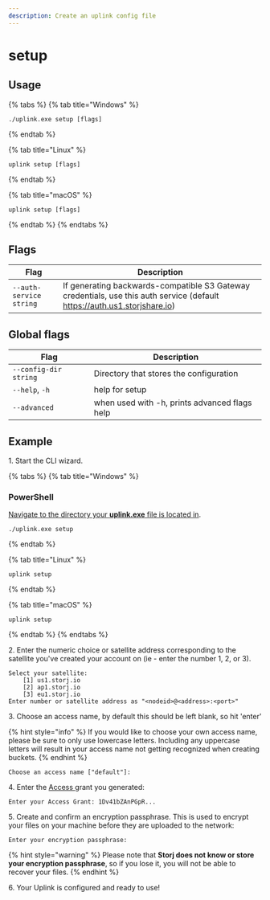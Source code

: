 ```yaml
---
description: Create an uplink config file
---
```


# setup

## Usage

{% tabs %}
{% tab title="Windows" %}
```
./uplink.exe setup [flags]
```
{% endtab %}

{% tab title="Linux" %}
```
uplink setup [flags]
```
{% endtab %}

{% tab title="macOS" %}
```
uplink setup [flags]
```
{% endtab %}
{% endtabs %}

## Flags

| Flag                    | Description                                                                                                               |
| ----------------------- | ------------------------------------------------------------------------------------------------------------------------- |
| `--auth-service string` | If generating backwards-compatible S3 Gateway credentials, use this auth service (default https://auth.us1.storjshare.io) |

## Global flags

| Flag                  | Description                                   |
| --------------------- | --------------------------------------------- |
| `--config-dir string` | Directory that stores the configuration       |
| `--help`, `-h`        | help for setup                                |
| `--advanced`          | when used with -h, prints advanced flags help |

## Example

1\. Start the CLI wizard.

{% tabs %}
{% tab title="Windows" %}
### PowerShell

[Navigate to the directory your **uplink.exe** file is located in](../../support/faqs.md#how-do-i-navigate-to-the-binary-location).

```
./uplink.exe setup
```
{% endtab %}

{% tab title="Linux" %}
```
uplink setup
```
{% endtab %}

{% tab title="macOS" %}
```
uplink setup
```
{% endtab %}
{% endtabs %}

2\. Enter the numeric choice or satellite address corresponding to the satellite you've created your account on (ie - enter the number 1, 2, or 3).&#x20;

```
Select your satellite:
	[1] us1.storj.io
	[2] ap1.storj.io
	[3] eu1.storj.io
Enter number or satellite address as "<nodeid>@<address>:<port>"
```

3\. Choose an access name, by default this should be left blank, so hit 'enter'

{% hint style="info" %}
If you would like to choose your own access name, please be sure to only use lowercase letters. Including any uppercase letters will result in your access name not getting recognized when creating buckets.
{% endhint %}

```
Choose an access name ["default"]:
```

4\.  Enter the [Access ](../../getting-started/quickstart-uplink-cli/generate-access-grants-and-tokens/generate-a-token.md)grant you generated:

```
Enter your Access Grant: 1Dv41bZAnPGpR...
```

5\. Create and confirm an encryption passphrase. This is used to encrypt your files on your machine before they are uploaded to the network:

```
Enter your encryption passphrase:
```

{% hint style="warning" %}
Please note that **Storj does not know or store your encryption passphrase**, so if you lose it, you will not be able to recover your files.
{% endhint %}

6\.  Your Uplink is configured and ready to use!

